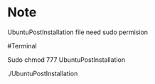 # Note
UbuntuPostInstallation file need sudo permision 

#Terminal

Sudo chmod 777 UbuntuPostInstallation

./UbuntuPostInstallation
